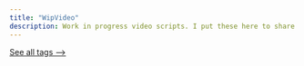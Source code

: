 ```yaml
---
title: "WipVideo"
description: Work in progress video scripts. I put these here to share with others to get feedback, usually via links. If you have insight on or are otherwise rather knowledgeable on the topic of any of these, feel free to send me a message on discord (@skifreak). I can always use more information, fact checking, or ideas for interesting things to include. Please do not steal 
---
```

[See all tags -->](https://ski-freak.github.io/quartz/tags/)